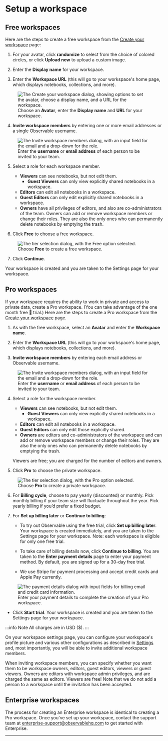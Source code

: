 # Setup a workspace

## Free workspaces

Here are the steps to create a free workspace from the [Create your workspace](https://observablehq.com/team/new) page:
1. For your avatar, click **randomize** to select from the choice of colored circles, or click **Upload new** to upload a custom image.
   
2. Enter the **Display name** for your workspace.
3. Enter the **Workspace URL** (this will go to your workspace's home page, which displays notebooks, collections, and more).
<figure>
  <img
    class="screenshot" style="max-width:450px;"
    src="/accounts-workspaces/assets/createYourTeamAvatar.png"
    alt="The Create your workspace dialog, showing options to set the avatar, choose a display name, and a URL for the workspace."
  />
  <figcaption>Choose an <b>Avatar</b>, enter the <b>Display name</b> and <b>URL</b> for your workspace.</figcaption>
</figure>

4. **Invite workspace members** by entering one or more email addresses or a single Observable username.
<figure>
  <img
    class="screenshot" style="max-width:450px;"
    src="/accounts-workspaces/assets/inviteTeamMembersFree_V2.png"
    alt="The Invite workspace members dialog, with an input field for the email and a drop-down for the role."
  />
  <figcaption>Enter the <b>username</b> or <b>email address</b> of each person to be invited to your team.</figcaption>
</figure>

5. Select a role for each workspace member. 
   - **Viewers** can see notebooks, but not edit them. 
     - **Guest Viewers** can only view explicitly shared notebooks in a workspace.
   - **Editors** can edit all notebooks in a workspace. 
    - **Guest Editors** can only edit explicitly shared notebooks in a workspace.
   - **Owners** have all privileges of editors, and also are co-administrators of the team. Owners can add or remove workspace members or change their roles. They are also the only ones who can permanently delete notebooks by emptying the trash.
   
6. Click **Free** to choose a free workspace.
<figure>
  <img
    class="screenshot" style="max-width:450px;"
    src="/accounts-workspaces/assets/tiers-free.png"
    alt="The tier selection dialog, with the Free option selected."
  />
  <figcaption>Choose <b>Free</b> to create a free workspace.</figcaption>
</figure>

7. Click **Continue**.

Your workspace is created and you are taken to the Settings page for your workspace.

## Pro workspaces
If your workspace requires the ability to work in private and access to private data, create a Pro workspace. (You can take advantage of the one month free 🎉 trial.) Here are the steps to create a Pro workspace from the [Create your workspace](https://observablehq.com/team/new) page.

1. As with the free workspace, select an **Avatar** and enter the **Workspace name**.
  
2. Enter the **Workspace URL** (this will go to your workspace's home page, which displays notebooks, collections, and more).

3. **Invite workspace members** by entering each email address or Observable username.
<figure>
  <img
    class="screenshot" style="max-width:450px;"
    src="/accounts-workspaces/assets/inviteTeamMembersFree_V2.png"
    alt="The Invite workspace members dialog, with an input field for the email and a drop-down for the role."
  />
  <figcaption>Enter the <b>username</b> or <b>email address</b> of each person to be invited to your team.</figcaption>
</figure>

4. Select a role for the workspace member.
   - **Viewers** can see notebooks, but not edit them. 
     - **Guest Viewers** can only view explicitly shared notebooks in a workspace.
   - **Editors** can edit all notebooks in a workspace. 
    - **Guest Editors** can only edit those explicitly shared. 
   - **Owners** are editors and co-administrators of the workspace and can add or remove workspace members or change their roles. They are also the only ones who can permanently delete notebooks by emptying the trash.
   
   Viewers are free; you are charged for the number of editors and owners.

5. Click **Pro** to choose the private workspace.

<figure>
  <img
    class="screenshot" style="max-width:450px;"
    src="/accounts-workspaces/assets/tiers-pro.png"
    alt="The tier selection dialog, with the Pro option selected."
  />
  <figcaption>Choose <b>Pro</b> to create a private workspace.</figcaption>
</figure>

6. For **Billing cycle**, choose to pay yearly (discounted) or monthly. Pick monthly billing if your team size will fluctuate throughout the year. Pick yearly billing if you’d prefer a fixed budget.

7. For **Set up billing later** or **Continue to billing**:
   - To try out Observable using the free trial, click **Set up billing later**. Your workspace is created immediately, and you are taken to the Settings page for your workspace. Note: each workspace is eligible for only one free trial.

    - To take care of billing details now, click **Continue to billing**. You are taken to the **Enter payment details** page to enter your payment method. By default, you are signed up for a 30-day free trial.

    - We use Stripe for payment processing and accept credit cards and Apple Pay currently. 

<figure>
  <img
    class="screenshot" style="max-width:450px;"
    src="/accounts-workspaces/assets/payment.png"
    alt="The payment details dialog with input fields for billing email and credit card information."
  />
  <figcaption>Enter your payment details to complete the creation of your Pro workspace.</figcaption>
</figure>

- Click **Start trial**. Your workspace is created and you are taken to the Settings page for your workspace.

:::info Note
All charges are in USD ($).
:::

On your workspace settings page, you can configure your workspace's profile picture and various other configurations as described in [Settings](https://observablehq.com/settings) and, most importantly, you will be able to invite additional workspace members.

When inviting workspace members, you can specify whether you want them to be workspace owners, editors, guest editors, viewers or guest viewers. Owners are editors with workspace admin privileges, and are charged the same as editors.  Viewers are free! Note that we do not add a person to a workspace until the invitation has been accepted.

## Enterprise workspaces

The process for creating an Enterprise workspace is identical to creating a Pro workspace. Once you've set up your workspace, contact the support team at [enterprise-support@observablehq.com](mailto:enterprise-support@observablehq.com) to get started with Enterprise.

---
